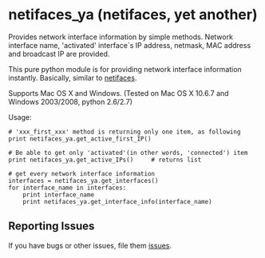 netifaces_ya (netifaces, yet another)
====

Provides network interface information by simple methods.
Network interface name, 'activated' interface`s IP address, netmask, MAC address and broadcast IP are provided. 

This pure python module is for providing network interface information instantly.
Basically, similar to [netifaces](http://pypi.python.org/pypi/netifaces).


Supports Mac OS X and Windows.
(Tested on Mac OS X 10.6.7 and Windows 2003/2008, python 2.6/2.7)


Usage:

    # 'xxx_first_xxx' method is returning only one item, as following
    print netifaces_ya.get_active_first_IP()

    # Be able to get only 'activated'(in other words, 'connected') item
    print netifaces_ya.get_active_IPs()     # returns list
 
    # get every network interface information
    interfaces = netifaces_ya.get_interfaces()
    for interface_name in interfaces:
        print interface_name
        print netifaces_ya.get_interface_info(interface_name)


Reporting Issues
--------

If you have bugs or other issues, file them [issues](https://github.com/kenial/netifaces_ya/issues).


